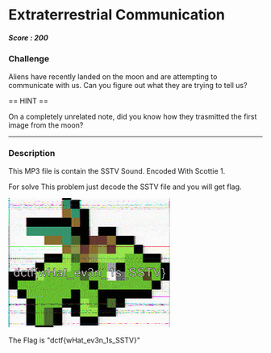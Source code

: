# Extraterrestrial Communication

##### Score : 200

### Challenge

Aliens have recently landed on the moon and are attempting to communicate with us. Can you figure out what they are trying to tell us?

== HINT ==

On a completely unrelated note, did you know how they trasmitted the first image from the moon?

---

### Description

This MP3 file is contain the SSTV Sound. Encoded With Scottie 1.

For solve This problem just decode the SSTV file and you will get flag.

![SSTV.png](https://github.com/Dobob1022/CTF/blob/main/2021/dctf/MISC/Extraterrestrial%20Communication/message/SSTV.png?raw=true)

The Flag is "dctf{wHat_ev3n_1s_SSTV}"

